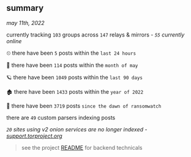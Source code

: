 
## summary
_may 11th, 2022_

currently tracking `103` groups across `147` relays & mirrors - _`55` currently online_

⏲ there have been `5` posts within the `last 24 hours`

🦈 there have been `114` posts within the `month of may`

🪐 there have been `1049` posts within the `last 90 days`

🏚 there have been `1433` posts within the `year of 2022`

🦕 there have been `3719` posts `since the dawn of ransomwatch`

there are `49` custom parsers indexing posts

_`20` sites using v2 onion services are no longer indexed - [support.torproject.org](https://support.torproject.org/onionservices/v2-deprecation/)_

> see the project [README](https://github.com/thetanz/ransomwatch#ransomwatch--) for backend technicals
